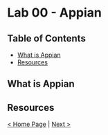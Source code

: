 # Lab 00 - Appian

## Table of Contents

* [What is Appian](#what-is-appian)
* [Resources](#resources)

## What is Appian

## Resources

[< Home Page](../../README.md) | [Next >](../lab-01)
